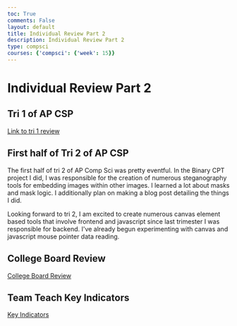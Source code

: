 ```yaml
---
toc: True
comments: False
layout: default
title: Individual Review Part 2
description: Individual Review Part 2
type: compsci
courses: {'compsci': {'week': 15}}
---
```


# Individual Review Part 2

## Tri 1 of AP CSP

[Link to tri 1 review](https://srijdude3416.github.io/student//2023/11/03/CSP_Review.html)

## First half of Tri 2 of AP CSP

The first half of tri 2 of AP Comp Sci was pretty eventful. In the Binary CPT project I did, I was responsible for the creation of numerous steganography tools for embedding images within other images. I learned a lot about masks and mask logic. I additionally plan on making a blog post detailing the things I did.

Looking forward to tri 2, I am excited to create numerous canvas element based tools that involve frontend and javascript since last trimester I was responsible for backend. I've already begun experimenting with canvas and javascript mouse pointer data reading.

## College Board Review

[College Board Review](https://srijdude3416.github.io/student//2023/12/22/CollegeBoard-MC-2020-Reflection_IPYNB_2_.html)

## Team Teach Key Indicators

[Key Indicators](https://github.com/SrijDude3416/student/issues/5#issue-2073521020)